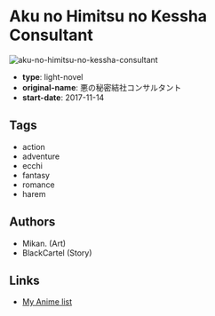 # Aku no Himitsu no Kessha Consultant

![aku-no-himitsu-no-kessha-consultant](https://cdn.myanimelist.net/images/manga/2/202392.jpg)

-   **type**: light-novel
-   **original-name**: 悪の秘密結社コンサルタント
-   **start-date**: 2017-11-14

## Tags

-   action
-   adventure
-   ecchi
-   fantasy
-   romance
-   harem

## Authors

-   Mikan. (Art)
-   BlackCartel (Story)

## Links

-   [My Anime list](https://myanimelist.net/manga/110462/Aku_no_Himitsu_no_Kessha_Consultant)
